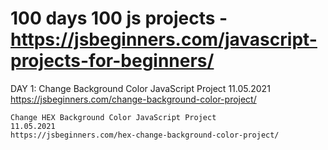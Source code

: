 # 100 days 100 js projects - https://jsbeginners.com/javascript-projects-for-beginners/

DAY 1: 
	Change Background Color JavaScript Project 
	11.05.2021
	https://jsbeginners.com/change-background-color-project/
	
	Change HEX Background Color JavaScript Project
	11.05.2021
	https://jsbeginners.com/hex-change-background-color-project/



